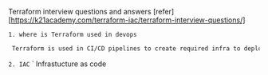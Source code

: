 Terraform interview questions and answers [refer][https://k21academy.com/terraform-iac/terraform-interview-questions/]

`1. where is Terraform used in devops`
```sh
 Terraform is used in CI/CD pipelines to create required infra to deploy the application into different environments
```
`2. IAC`
` Infrastucture as code 
